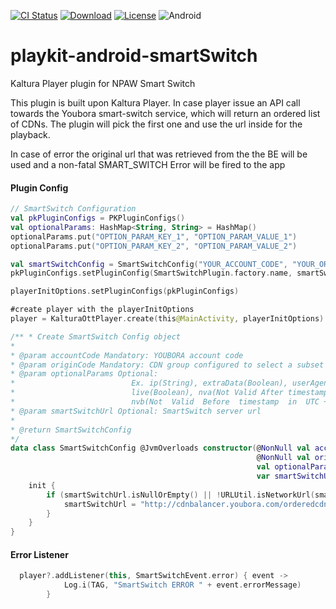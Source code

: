 [![CI Status](https://travis-ci.org/kaltura/playkit-android-smartSwitch.svg?branch=develop)](https://travis-ci.org/kaltura/playkit-android-smartSwitch)
[![Download](https://img.shields.io/maven-central/v/com.kaltura.playkit/smartswitchplugin?label=Download)](https://search.maven.org/artifact/com.kaltura.playkit/smartswitchplugin)
[![License](https://img.shields.io/badge/license-AGPLv3-black.svg)](https://github.com/kaltura/playkit-android-smartSwitch/blob/develop/LICENSE)
![Android](https://img.shields.io/badge/platform-android-green.svg)

# playkit-android-smartSwitch
Kaltura Player plugin for NPAW Smart Switch


 This plugin is built upon Kaltura Player.
 In case player issue an API call towards the Youbora smart-switch service, which will return an ordered list of CDNs.
 The plugin will pick the first one and use the url inside for the playback.

  In case of error the original url that was retrieved from the the BE will be used and a non-fatal  SMART_SWITCH Error will be fired to the 
  app 

#### Plugin Config
```kotlin
// SmartSwitch Configuration
val pkPluginConfigs = PKPluginConfigs()
val optionalParams: HashMap<String, String> = HashMap()
optionalParams.put("OPTION_PARAM_KEY_1", "OPTION_PARAM_VALUE_1")
optionalParams.put("OPTION_PARAM_KEY_2", "OPTION_PARAM_VALUE_2")

val smartSwitchConfig = SmartSwitchConfig("YOUR_ACCOUNT_CODE", "YOUR_ORIGIN_CODE", optionalParams)
pkPluginConfigs.setPluginConfig(SmartSwitchPlugin.factory.name, smartSwitchConfig)

playerInitOptions.setPluginConfigs(pkPluginConfigs)

#create player with the playerInitOptions
player = KalturaOttPlayer.create(this@MainActivity, playerInitOptions)

```

```kotlin
/** * Create SmartSwitch Config object
*
* @param accountCode Mandatory: YOUBORA account code
* @param originCode Mandatory: CDN group configured to select a subset of configured CDNs
* @param optionalParams Optional: 
*                          Ex. ip(String), extraData(Boolean), userAgent(String), 
*                          live(Boolean), nva(Not Valid After timestamp in UTC +1, Integer), 
*                          nvb(Not  Valid  Before  timestamp  in  UTC +1,Integer), token(String) 
* @param smartSwitchUrl Optional: SmartSwitch server url 
* 
* @return SmartSwitchConfig
*/
data class SmartSwitchConfig @JvmOverloads constructor(@NonNull val accountCode: String? = null,
                                                       @NonNull val originCode: String? = null,
                                                       val optionalParams: HashMap<String, String>? = null,
                                                       var smartSwitchUrl: String? = null) {
    init {
        if (smartSwitchUrl.isNullOrEmpty() || !URLUtil.isNetworkUrl(smartSwitchUrl)) {
            smartSwitchUrl = "http://cdnbalancer.youbora.com/orderedcdn"
        }
    }
}
```

#### Error Listener

```kotlin
  player?.addListener(this, SmartSwitchEvent.error) { event ->
            Log.i(TAG, "SmartSwitch ERROR " + event.errorMessage)
        }

```





